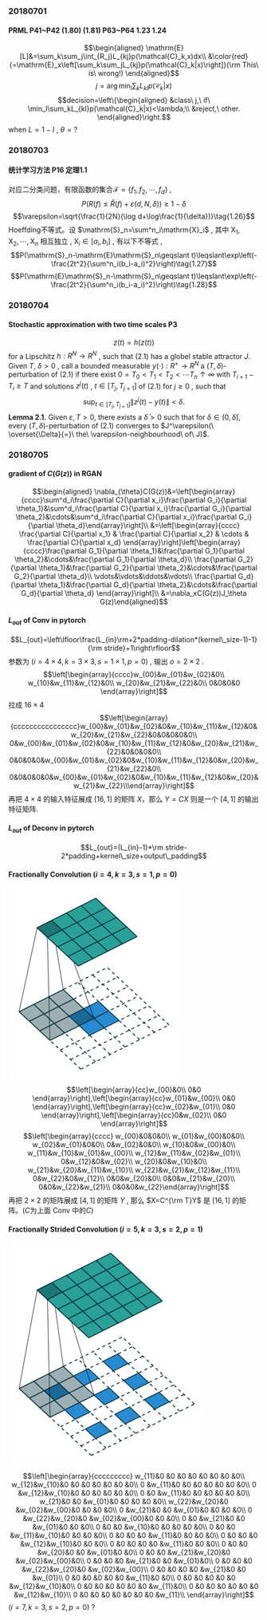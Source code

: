 ### 20180701
#### PRML P41~P42 (1.80) (1.81) P63~P64 1.23 1.24 
$$\begin{aligned}
\mathrm{E}[L]&=\sum_k\sum_j\int_{R_j}L_{kj}p(\mathcal{C}_k,x)dx\\
&\color{red}{=\mathrm{E}_x\left[\sum_k\sum_jL_{kj}p(\mathcal{C}_k|x)\right]}(\rm This\ is\ wrong!)
\end{aligned}$$$$j=\arg\min_l\sum_kL_{kl}p(\mathcal{C}_k|x)$$$$decision=\left\{\begin{aligned}
&class\ j,\ if\ \min_l\sum_kL_{kl}p(\mathcal{C}_k|x)<\lambda;\\
&reject,\ other.
\end{aligned}\right.$$when $L=1-I$ , $\theta=?$

### 20180703
#### 统计学习方法 P16 定理1.1
对应二分类问题，有限函数的集合$\mathcal{F}=\{f_1,f_2,\cdots,f_d\}$ , $$P(R(f)\leqslant\hat{R}(f)+\varepsilon(d,N,\delta))\geqslant1-\delta\tag{1.25}$$$$\varepsilon=\sqrt{\frac{1}{2N}(\log d+\log\frac{1}{\delta})}\tag{1.26}$$Hoeffding不等式。设 $\mathrm{S}_n=\sum^n_i\mathrm{X}_i$ , 其中 $\mathrm{X}_1,\mathrm{X}_2,\cdots,\mathrm{X}_n$ 相互独立 , $\mathrm{X}_i\in[a_i,b_i]$ , 有以下不等式 ,$$P(\mathrm{S}_n-\mathrm{E}\mathrm{S}_n\geqslant t)\leqslant\exp\left(-\frac{2t^2}{\sum^n_i(b_i-a_i)^2}\right)\tag{1.27}$$$$P(\mathrm{E}\mathrm{S}_n-\mathrm{S}_n\geqslant t)\leqslant\exp\left(-\frac{2t^2}{\sum^n_i(b_i-a_i)^2}\right)\tag{1.28}$$
### 20180704
#### Stochastic approximation with two time scales P3
$$\dot{z}(t)=h(z(t))\tag{2.1}$$for a Lipschitz $h:R^N\rightarrow R^N$ , such that $(2.1)$ has a globel stable attractor $J$. Given $T$, $\delta>0$ , call a bounded measurable $y(\cdot):R^+\rightarrow R^N$ a $(T,\delta)$-perturbation of $(2.1)$ if there exist $0=T_0<T_1<T_2<\cdots T_n\uparrow\infty$ with $T_{i+1}-T_i\geqslant T$ and solutions $z^j(t)$ , $t\in[T_j,T_{j+1}]$ of $(2.1)$ for $j\geqslant0$ , such that $$\sup_{t\in[T_j,T_{j+1}]}\|z^j(t)-y(t)\|<\delta.$$$\textbf{Lemma 2.1.}$ Given $\varepsilon,T>0$, there exists a $\bar{\delta}>0$ such that for $\delta\in(0,\bar{\delta})$, every $(T,\delta)$-perturbation of $(2.1)$ converges to $J^\varepsilon(\ \overset{\Delta}{=}\ the\ \varepsilon-neighbourhood\ of\ J)$.

### 20180705
#### gradient of $C(G(z))$ in RGAN
$$\begin{aligned}
\nabla_{\theta}C(G(z))&=\left[\begin{array}{cccc}\sum^d_i\frac{\partial C}{\partial x_i}\frac{\partial G_i}{\partial \theta_1}&\sum^d_i\frac{\partial C}{\partial x_i}\frac{\partial G_i}{\partial \theta_2}&\cdots&\sum^d_i\frac{\partial C}{\partial x_i}\frac{\partial G_i}{\partial \theta_d}\end{array}\right]\\
&=\left[\begin{array}{cccc} \frac{\partial C}{\partial x_1} & \frac{\partial C}{\partial x_2} & \cdots & \frac{\partial C}{\partial x_d}
\end{array}\right]\left[\begin{array}{cccc}\frac{\partial G_1}{\partial \theta_1}&\frac{\partial G_1}{\partial \theta_2}&\cdots&\frac{\partial G_1}{\partial \theta_d}\\
\frac{\partial G_2}{\partial \theta_1}&\frac{\partial G_2}{\partial \theta_2}&\cdots&\frac{\partial G_2}{\partial \theta_d}\\
\vdots&\vdots&\ddots&\vdots\\
\frac{\partial G_d}{\partial \theta_1}&\frac{\partial G_d}{\partial \theta_2}&\cdots&\frac{\partial G_d}{\partial \theta_d}
\end{array}\right]\\
&=\nabla_xC(G(z))J_\theta G(z)\end{aligned}$$
#### $L_{out}$ of Conv in pytorch
$$L_{out}=\left\lfloor\frac{L_{in}\rm+2*padding-dilation*(kernel\_size-1)-1}{\rm stride}+1\right\rfloor$$参数为 $(i=4\times4,k=3\times3,s=1\times1,p=0)$ , 输出 $o=2\times2$ .$$\left[\begin{array}{cccc}w_{00}&w_{01}&w_{02}&0\\
w_{10}&w_{11}&w_{12}&0\\
w_{20}&w_{21}&w_{22}&0\\
0&0&0&0
\end{array}\right]$$拉成 $16\times4$$$\left[\begin{array}{cccccccccccccccc}w_{00}&w_{01}&w_{02}&0&w_{10}&w_{11}&w_{12}&0&w_{20}&w_{21}&w_{22}&0&0&0&0&0\\
0&w_{00}&w_{01}&w_{02}&0&w_{10}&w_{11}&w_{12}&0&w_{20}&w_{21}&w_{22}&0&0&0&0\\
0&0&0&0&w_{00}&w_{01}&w_{02}&0&w_{10}&w_{11}&w_{12}&0&w_{20}&w_{21}&w_{22}&0\\
0&0&0&0&0&w_{00}&w_{01}&w_{02}&0&w_{10}&w_{11}&w_{12}&0&w_{20}&w_{21}&w_{22}\\\end{array}\right]$$再把 $4\times4$ 的输入特征展成 $[16,1]$ 的矩阵 $X$，那么 $Y=CX$ 则是一个 $[4,1]$ 的输出特征矩阵.
#### $L_{out}$ of Deconv in pytorch
$$L_{out}=(L_{in}-1)*\rm stride-2*padding+kernel\_size+output\_padding$$
#### Fractionally Convolution $(i=4,k=3,s=1,p=0)$
![](FractionallyConvolution.gif)$$\left[\begin{array}{cc}w_{00}&0\\
0&0
\end{array}\right],\left[\begin{array}{cc}w_{01}&w_{00}\\
0&0
\end{array}\right],\left[\begin{array}{cc}w_{02}&w_{01}\\
0&0
\end{array}\right],\left[\begin{array}{cc}0&w_{02}\\
0&0
\end{array}\right]$$$$\left[\begin{array}{cccc}
w_{00}&0&0&0\\
w_{01}&w_{00}&0&0\\
w_{02}&w_{01}&0&0\\
0&w_{02}&0&0\\
w_{10}&0&w_{00}&0\\
w_{11}&w_{10}&w_{01}&w_{00}\\
w_{12}&w_{11}&w_{02}&w_{01}\\
0&w_{12}&0&w_{02}\\
w_{20}&0&w_{10}&0\\
w_{21}&w_{20}&w_{11}&w_{10}\\
w_{22}&w_{21}&w_{12}&w_{11}\\
0&w_{22}&0&w_{12}\\
0&0&w_{20}&0\\
0&0&w_{21}&w_{20}\\
0&0&w_{22}&w_{21}\\
0&0&0&w_{22}\end{array}\right]$$再把 $2\times2$ 的矩阵展成 $[4,1]$ 的矩阵 $Y$ , 那么 $X=C^{\rm T}Y$ 是 $[16,1]$ 的矩阵。$(C$为上面 Conv 中的$C)$

#### Fractionally Strided Convolution $(i=5,k=3,s=2,p=1)$
![](FractionallyStridedConvolution.gif)$$\left[\begin{array}{ccccccccc}
w_{11}&0         &0         &0         &0         &0         &0         &0         &0\\
w_{12}&w_{10}&0         &0         &0         &0         &0         &0         &0\\
0         &w_{11}&0         &0         &0         &0         &0         &0         &0\\
0         &w_{12}&w_{10}&0         &0         &0         &0         &0         &0\\
0         &0         &w_{11}&0         &0         &0         &0         &0         &0\\
w_{21}&0         &0         &w_{01}&0         &0         &0         &0         &0\\
w_{22}&w_{20}&0         &w_{02}&w_{00}&0         &0         &0         &0\\
0         &w_{21}&0         &0         &w_{01}&0         &0         &0         &0\\
0         &w_{22}&w_{20}&0         &w_{02}&w_{00}&0         &0         &0\\
0         &0         &w_{21}&0         &0         &w_{01}&0         &0         &0\\
0         &0         &0         &w_{10}&0         &0         &0         &0         &0\\
0         &0         &0         &w_{11}&w_{10}&0         &0         &0         &0\\
0         &0         &0         &0         &w_{11}&0         &0         &0         &0\\
0         &0         &0         &0         &w_{12}&w_{10}&0         &0         &0\\
0         &0         &0         &0         &0         &w_{11}&0         &0         &0\\
0         &0         &0         &w_{20}&0         &0         &w_{01}&0         &0\\
0         &0         &0         &w_{21}&w_{20}&0         &w_{02}&w_{00}&0\\
0         &0         &0         &0         &w_{21}&0         &0         &w_{01}&0\\
0         &0         &0         &0         &w_{22}&w_{20}&0         &w_{02}&w_{00}\\
0         &0         &0         &0         &0         &w_{21}&0         &0         &w_{01}\\
0         &0         &0         &0         &0         &0         &w_{11}&0         &0\\
0         &0         &0         &0         &0         &0         &w_{12}&w_{10}&0\\
0         &0         &0         &0         &0         &0         &0         &w_{11}&0\\
0         &0         &0         &0         &0         &0         &0         &w_{12}&w_{10}\\
0         &0         &0         &0         &0         &0         &0         &0         &w_{11}\\
\end{array}\right]$$$(i=7,k=3,s=2,p=0)$ ?

